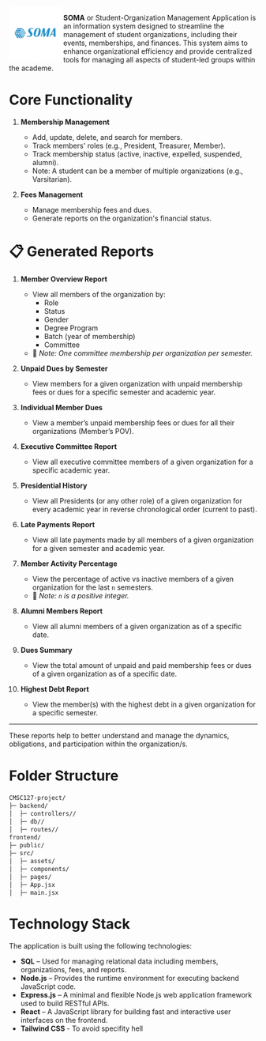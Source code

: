 <img align="left" height="110" src="./frontend/src/assets/soma_logo.png" />

**SOMA** or Student-Organization Management Application is an information system designed to streamline the management of student organizations, including their events, memberships, and finances. This system aims to enhance organizational efficiency and provide centralized tools for managing all aspects of student-led groups within the academe.




# Core Functionality

1. **Membership Management**
   - Add, update, delete, and search for members.
   - Track members' roles (e.g., President, Treasurer, Member).
   - Track membership status (active, inactive, expelled, suspended, alumni).
   - Note: A student can be a member of multiple organizations (e.g., Varsitarian).

2. **Fees Management**
   - Manage membership fees and dues.
   - Generate reports on the organization's financial status.


# 📋 Generated Reports

1. **Member Overview Report**
   - View all members of the organization by:
     - Role
     - Status
     - Gender
     - Degree Program
     - Batch (year of membership)
     - Committee
   - 📌 _Note: One committee membership per organization per semester._

2. **Unpaid Dues by Semester**
   - View members for a given organization with unpaid membership fees or dues for a specific semester and academic year.

3. **Individual Member Dues**
   - View a member’s unpaid membership fees or dues for all their organizations (Member’s POV).

4. **Executive Committee Report**
   - View all executive committee members of a given organization for a specific academic year.

5. **Presidential History**
   - View all Presidents (or any other role) of a given organization for every academic year in reverse chronological order (current to past).

6. **Late Payments Report**
   - View all late payments made by all members of a given organization for a given semester and academic year.

7. **Member Activity Percentage**
   - View the percentage of active vs inactive members of a given organization for the last `n` semesters.
   - 📌 _Note: `n` is a positive integer._

8. **Alumni Members Report**
   - View all alumni members of a given organization as of a specific date.

9. **Dues Summary**
   - View the total amount of unpaid and paid membership fees or dues of a given organization as of a specific date.

10. **Highest Debt Report**
    - View the member(s) with the highest debt in a given organization for a specific semester.

---
These reports help to better understand and manage the dynamics, obligations, and participation within the organization/s.

# Folder Structure
```
CMSC127-project/
├─ backend/
│  ├─ controllers//
│  ├─ db//
│  ├─ routes//
frontend/
├─ public/
├─ src/
│  ├─ assets/
│  ├─ components/
│  ├─ pages/
│  ├─ App.jsx
│  ├─ main.jsx
```

# Technology Stack

The application is built using the following technologies:

- **SQL** – Used for managing relational data including members, organizations, fees, and reports.
- **Node.js** – Provides the runtime environment for executing backend JavaScript code.
- **Express.js** – A minimal and flexible Node.js web application framework used to build RESTful APIs.
- **React** – A JavaScript library for building fast and interactive user interfaces on the frontend.
- **Tailwind CSS** - To avoid specifity hell




